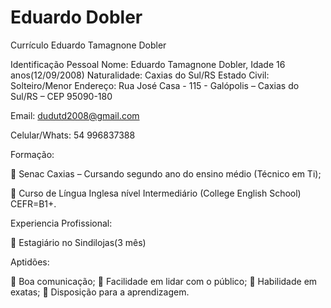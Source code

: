 # Eduardo Dobler
Currículo
Eduardo Tamagnone Dobler


Identificação Pessoal
Nome: Eduardo Tamagnone Dobler, Idade 16 anos(12/09/2008)
Naturalidade: Caxias do Sul/RS
Estado Civil: Solteiro/Menor
Endereço: Rua José Casa - 115 - Galópolis – Caxias do Sul/RS – CEP 95090-180

Email: dudutd2008@gmail.com

Celular/Whats: 54 996837388

Formação:

	Senac Caxias – Cursando segundo ano do ensino médio (Técnico em Ti);

	Curso de Língua Inglesa nível Intermediário (College English School) CEFR=B1+.

Experiencia Profissional:

	Estagiário no Sindilojas(3 mês)

Aptidões:

	Boa comunicação;
	Facilidade em lidar com o público;
	Habilidade em exatas;
	Disposição para a aprendizagem.
